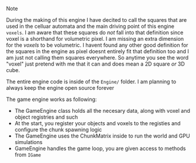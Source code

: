 > [!NOTE]  
> During the making of this engine I have decited to call the squares that are used in the celluar automata and the main driving point of this engine `voxels`. I am aware that these squares do *not* fall into that definition since voxel is a shorthand for volumetric pixel. I am missing an extra dimension for the *voxels* to be volumetric. I havent found any other good definition for the squares in the engine as pixel doesnt entirely fit that definition too and I am just not calling them squares everywhere. So anytime you see the word "voxel" just pretend with me that it can and does mean a 2D square *or* 3D cube.

The entire engine code is inside of the `Engine/` folder. I am planning to always keep the engine open source forever

The game engine works as following:
- The GameEngine class holds all the necesary data, along with voxel and object registries and such
- At the start, you register your objects and voxels to the registies and configure the chunk spawning logic
- The GameEngine uses the ChunkMatrix inside to run the world and GPU simulations
- GameEngine handles the game loop, you are given access to methods from `IGame`